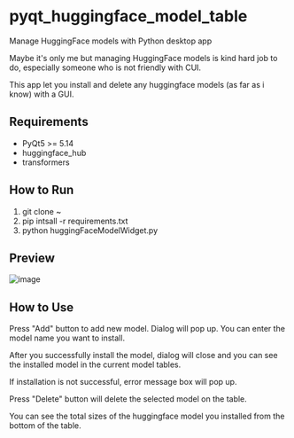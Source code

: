 # pyqt_huggingface_model_table
Manage HuggingFace models with Python desktop app

Maybe it's only me but managing HuggingFace models is kind hard job to do, especially someone who is not friendly with CUI.

This app let you install and delete any huggingface models (as far as i know) with a GUI.

## Requirements
* PyQt5 >= 5.14
* huggingface_hub
* transformers

## How to Run
1. git clone ~
2. pip intsall -r requirements.txt
3. python huggingFaceModelWidget.py

## Preview
![image](https://github.com/yjg30737/pyqt_huggingface_model_table/assets/55078043/60fe68a9-7ff3-4d2a-9970-c5c071c83dbe)

## How to Use
Press "Add" button to add new model. Dialog will pop up. You can enter the model name you want to install.

After you successfully install the model, dialog will close and you can see the installed model in the current model tables.

If installation is not successful, error message box will pop up.  

Press "Delete" button will delete the selected model on the table.

You can see the total sizes of the huggingface model you installed from the bottom of the table.
